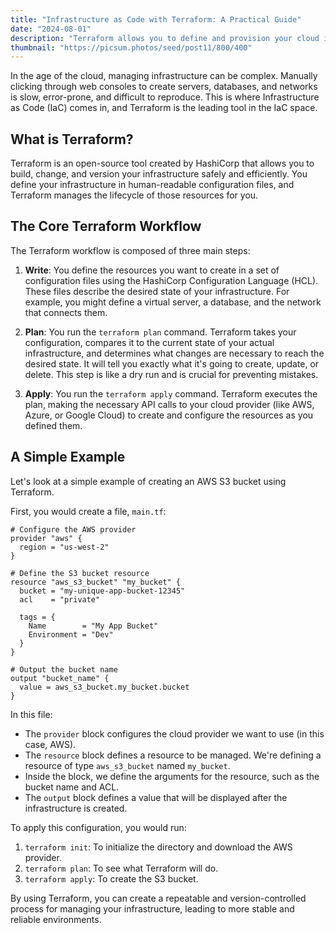 ```yaml
---
title: "Infrastructure as Code with Terraform: A Practical Guide"
date: "2024-08-01"
description: "Terraform allows you to define and provision your cloud infrastructure using a simple, declarative language. This guide introduces the core concepts of Terraform and walks through a basic example."
thumbnail: "https://picsum.photos/seed/post11/800/400"
---
```


In the age of the cloud, managing infrastructure can be complex. Manually clicking through web consoles to create servers, databases, and networks is slow, error-prone, and difficult to reproduce. This is where Infrastructure as Code (IaC) comes in, and Terraform is the leading tool in the IaC space.

## What is Terraform?

Terraform is an open-source tool created by HashiCorp that allows you to build, change, and version your infrastructure safely and efficiently. You define your infrastructure in human-readable configuration files, and Terraform manages the lifecycle of those resources for you.

## The Core Terraform Workflow

The Terraform workflow is composed of three main steps:

1.  **Write**: You define the resources you want to create in a set of configuration files using the HashiCorp Configuration Language (HCL). These files describe the desired state of your infrastructure. For example, you might define a virtual server, a database, and the network that connects them.

2.  **Plan**: You run the `terraform plan` command. Terraform takes your configuration, compares it to the current state of your actual infrastructure, and determines what changes are necessary to reach the desired state. It will tell you exactly what it's going to create, update, or delete. This step is like a dry run and is crucial for preventing mistakes.

3.  **Apply**: You run the `terraform apply` command. Terraform executes the plan, making the necessary API calls to your cloud provider (like AWS, Azure, or Google Cloud) to create and configure the resources as you defined them.

## A Simple Example

Let's look at a simple example of creating an AWS S3 bucket using Terraform.

First, you would create a file, `main.tf`:

```hcl
# Configure the AWS provider
provider "aws" {
  region = "us-west-2"
}

# Define the S3 bucket resource
resource "aws_s3_bucket" "my_bucket" {
  bucket = "my-unique-app-bucket-12345"
  acl    = "private"

  tags = {
    Name        = "My App Bucket"
    Environment = "Dev"
  }
}

# Output the bucket name
output "bucket_name" {
  value = aws_s3_bucket.my_bucket.bucket
}
```

In this file:
*   The `provider` block configures the cloud provider we want to use (in this case, AWS).
*   The `resource` block defines a resource to be managed. We're defining a resource of type `aws_s3_bucket` named `my_bucket`.
*   Inside the block, we define the arguments for the resource, such as the bucket name and ACL.
*   The `output` block defines a value that will be displayed after the infrastructure is created.

To apply this configuration, you would run:
1.  `terraform init`: To initialize the directory and download the AWS provider.
2.  `terraform plan`: To see what Terraform will do.
3.  `terraform apply`: To create the S3 bucket.

By using Terraform, you can create a repeatable and version-controlled process for managing your infrastructure, leading to more stable and reliable environments.
